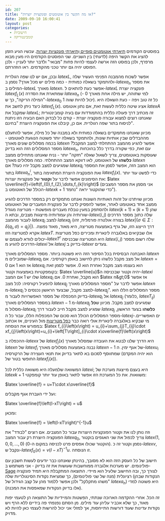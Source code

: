 ```yaml
---
id: 207
title: "אז מה הקשר בין אוטומטים ופונקציות יוצרות?"
date: 2009-09-10 16:00:41
layout: post
categories: 
  - חישוביות
  - קומבינטוריקה
---
```

בפוסטים הקודמים <a href="http://www.gadial.net/?p=204">תיארתי אוטומטים סופיים </a>ו<a href="http://www.gadial.net/?p=206">תיארתי פונקציות יוצרות</a>. עכשיו הגיע הזמן להציג את הקשר היפה (לדעתי) בין השניים. שני הפוסטים הקודמים היו מעין מבוא מרפרף, ולכן בפוסט הזה ארשה לעצמי להיות פחות "מבואי" ולדבר יותר לעניין - ולכן הפוסט יהיה גם יותר טכני מהקודמים. ראו הוזהרתם.

ובכן, אם יש לנו שפה רגולרית $latex L$, אפשר לשכוח מהמבנה הפנימי העשיר שלה ולהתמקד בשאלה כמותית - כמה מילים יש מכל אורך? נסמן ב-$latex a_{n}$ את מספר המילים ב-$latex L$ מאורך $latex n$. אפשר כעת להתאים ל-$latex L$ פונקציה יוצרת $latex f_{L}\left(x\right)$ שמתארת את הסדרה $latex a_{n}$ (למי שתוהה, יש מילה אחת מאורך 0 - "המילה הריקה", כך ש-$latex a_{0}$ יכול להיות שווה 1). כל זה טוב ויפה - כעת השאלה היא כיצד ניתן לחשב את $latex f_{L}\left(x\right)$. אציג שיטה כללית לעשות זאת, אם נתון אוטומט $latex A$ שמקבל את $latex L$; זה מכתיב דרך פעולה כללית בהתמודדות עם בעיה קומבינטורית שאנחנו רוצים למצוא עבורה פונקציה יוצרת - קודם כל לבדוק האם הבעיה הזו ניתנת לניסוח בתור שפה רגולרית. אם כן, קיבלנו את הפונקציה היוצרת "בחינם".

מכיוון שאנחנו מתמקדים בשאלה כמותית ולא במבנה של כל מילה, אפשר להתעלם מההבדלים שבין אותיות שונות, ולהתמקד בשאלה יותר פשוטה הנוגעת לאוטומט - בכמה מסלולים שונים מאורך $latex n$ אפשר להגיע מהמצב ההתחלתי למצב המקבל? מספר המסלולים הזה הוא בדיוק $latex a_{n}$. עם זאת, כפי שקורה בדרך כלל בהוכחות שעוסקות באוטומטים, צריך לשאול שאלה "חזקה" יותר - נניח שאנחנו מתחילים ממצב <strong>כלשהו</strong> של האוטומט, לאו דווקא המצב ההתחלתי. כמה מסלולים מאורך $latex n$ שמגיעים למצב מקבל יהיו כעת? אם $latex q_{i}$ הוא המצב הזה, אפשר לסמן את המספר בתור $latex a_{n}^{i}$, ואת הפונקציה היוצרת המתאימה בתור $latex f_{i}\left(x\right)$. כדי לפשט עוד יותר את הסימונים אפשר לדבר על <strong>וקטור</strong> של פונקציות יוצרות: $latex \overline{f}=\left(f_{0},f_{2},\dots,f_{k}\right)$ (אני מסמן את מספר המצבים הכולל של האוטומט ב-$latex k+1$ כדי שהוקטור יראה "נחמד").

מכיוון שויתרנו על זהות האותיות השונות ואנחנו מתמקדים רק במספר הדרכים להגיע ממצב אחד באוטומט לאחר, אפשר להפסיק לדבר על פונקצית המעברים של האוטומט ולהסתפק במעין טבלת מעברים מופשטת - מטריצה מגודל $latex \left(k+1\right)\times\left(k+1\right)$ שהן שורותיה והן עמודותיה מייצגות מצבים, ובתא ה-$latex \left(i,j\right)$ שלה כתוב מספר הדרכים לעבור מהמצב $latex q_{i}$ למצב $latex q_{j}$ (בצורה אולטרה פורמלית, זהו $latex \left|\left\{ \sigma\in\Sigma:\delta\left(q_{i},\sigma\right)=q_{j}\right\} \right|$). דרך הייצוג הזו, של גרף באמצעות מטריצה, היא מאוד, מאוד נפוצה. אקרא למטריצה הזו $latex T$. אלו שבקיאים באלגברה לינארית ומכירים כפל מטריצות יכולים לוודא לעצמם ש-$latex T^{r}$ היא המטריצה שבכניסה $latex \left(i,j\right)$ שלה רשום מספר הדרכים להגיע מ-$latex i$ אל $latex j$ בדיוק ב-$latex r$ צעדים.

האבחנה הבסיסית בכל הסיפור הזה היא פשוטה ביותר. מספר המסלולים מאורך $latex n$ שמובילים מ-$latex q_{i}$ אל מצב מקבל כלשהו ניתן לחישוב באופן רקורסיבי. אם $latex n=0$ אז הוא 1 אם $latex q_{i}$ הוא בעצמו מצב מקבל ואחרת הוא 0. אפשר לסמן זאת בקומפקטיות באמצעות וקטור: $latex \overline{u}$יהיה וקטור שבכניסה ה-$latex i$ שלו יש 1 אם המצב $latex q_{i}$ הוא מקבל, ואחרת 0. אם $latex n&gt;0$ אז אפשר להפעיל רקורסיה: לכל מצב $latex q_{j}$ אפשר לדבר על "מספר המסלולים מאורך $latex n$ מ-$latex q_{i}$ למצב מקבל, שבצעד הראשון נכנסים ל-$latex q_{j}$". מספר המסלולים הללו הוא בדיוק המכפלה של מספר האפשרויות לעבור מ-$latex q_{i}$ אל $latex q_{j}$ (כלומר, $latex T_{ij}$) במספר המסלולים מאורך $latex n-1$ מ-$latex q_{j}$ שמגיעים למצב מקבל. מכיוון ש<strong>כל</strong> מסלול מ-$latex q_{i}$ שמגיע למצב מקבל חייב לעבור דרך $latex q_{j}$ <strong>כלשהו</strong> בצעד הראשון, מספר המסלולים הכולל הוא סכום של המכפלות הללו, עבור כל ה-$latex j$-ים האפשריים. מי שבקיא באלגברה לינארית אולי רואה כבר <a href="http://he.wikipedia.org/wiki/%D7%9B%D7%A4%D7%9C_%D7%9E%D7%98%D7%A8%D7%99%D7%A6%D7%95%D7%AA">כפל מטריצות</a> מול העיניים, אז אכתוב במפורש את הנוסחה: $latex f_{i}\left(x\right) = u_{i}+\sum_{j}T_{ij}\cdot xf_{j}\left(x\right)=u_{i}+\left[T\right]_{i}\cdot x\overline{f}\left(x\right)$

ההכפלה ב-$latex x$ של $latex f_{j}\left(x\right)$ היא הדרך שלנו לבטא את העובדה שמסלול מאורך $latex n$ של $latex f_{i}$ נבנה באמצעות מסלולים מאורך $latex n-1$ של אגף ימין. ה-$latex u_{i}$ שמתווסף לסכום בא לתאר בדיוק את תנאי העצירה של הרקורסיה (הוא יהיה המקדם החופשי בטור של $latex f_{i}\left(x\right)$).

המשוואה שלמעלה היא משוואה כללית לכל $latex i$; היא בעצם מייצגת מערכת של $latex k+1$ משוואות. את כל המערכת הזו אפשר לתאר באופן עוד יותר קומפקטי:

$latex \overline{f} = u+T\cdot x\overline{f}$

ועל ידי העברת אגף מקבלים:

$latex \overline{f}\left(I-xT\right) = u$

ומכאן:

$latex \overline{f} = \left(I-xT\right)^{-1}u$

וזה נותן לנו את וקטור הפונקציות היוצרות עבור כל המצבים. אם רוצים "לבודד" את הפונקציה היוצרת רק עבור המצב $latex q_{0}$, צריך לכפול את שני האגפים בוקטור $latex \left(1,0,0,\dots,0\right)$ (הוקטור שכולו אפסים פרט לכניסה במקום ה-0). נסמן וקטור זה כ-$latex v$, ונקבל ש-$latex f_{0}\left(x\right)=v\left(I-xT\right)^{-1}u$. זו הנוסחה.

חישוב של כל העסק הזה הוא לא מסובך, בהינתן שאנחנו כבר יודעים לעשות חשבון עם פולינומים. יש מערכות אלגברה ממוחשבות שעושות את זה בדיוק - אני משתמש ב-<a href="http://www.sagemath.org/">Sage</a> לצורך כך, ובה החישוב שלעיל הוא מיידי. התוצאה המתקבלת היא תמיד פונקציה רציונלית (מנה של שני פולינומים), כך שמציאת נקודות הסינגולריות שלה (הנקודות שבהן "משהו מתקלקל" ולכן אפשר ללמוד מהן על קצב הגידול של $latex a_{n}$) היא פשוטה למדי (אלו בדיוק הנקודות שמאפסות את המכנה).

זה הכל. אחרי ההקדמה הארוכה שנתתי, הפשטות והמיידיות של התוצאה הן לטעמי יפות מאוד, כך שלא אכביר עליהן עוד מילים. מן הסתם נפנפתי פה בידיים ללא הרף ויש נקודות עדינות שעוד דורשות התייחסות, אך למזלי אני יכול להרשות לעצמי כאן להיות לא מדויק.
